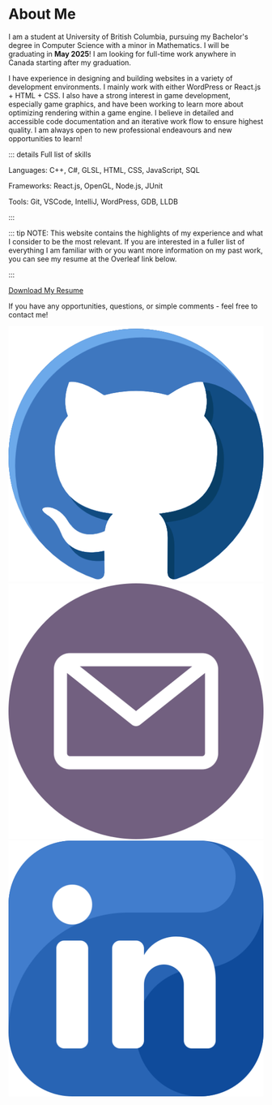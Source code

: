<h1>About Me</h1>

I am a student at University of British Columbia, pursuing my Bachelor's degree in Computer Science with a minor in Mathematics. I will be graduating in <b>May 2025</b>! I am looking for full-time work anywhere in Canada starting after my graduation.

I have experience in designing and building websites in a variety of development environments. I mainly work with either WordPress or React.js + HTML + CSS. I also have a strong interest in game development, especially game graphics, and have been working to learn more about optimizing rendering within a game engine. I believe in detailed and accessible code documentation and an iterative work flow to ensure highest quality. 
I am always open to new professional endeavours and new opportunities to learn!



::: details Full list of skills

<!-- put this in a flex display with two columns maybe ? -->

Languages: C++, C#, GLSL, HTML, CSS, JavaScript, SQL

Frameworks: React.js, OpenGL, Node.js, JUnit

Tools: Git, VSCode, IntelliJ, WordPress, GDB, LLDB

:::


::: tip NOTE:
This website contains the highlights of my experience and what I consider to be the most relevant. If you are interested in a fuller list of everything I am familiar with or you want more information on my past work, you can see my resume at the Overleaf link below.


:::

<a href="https://www.overleaf.com/read/bpcwdxhvktsq#fd438b" :class="$style.resumeBtn">Download My Resume</a>



If you have any opportunities, questions, or simple comments - feel free to contact me!

<!-- put contact stuff here-->

<div :class="$style.contactDisplay">
    <a href="github.com/logank8">
        <img src="./media/icons/github.png" :class="$style.contactIcon">
    </a>
    <a href="mailto:lokeener@student.ubc.ca">
        <img src="./media/icons/email.png" :class="$style.contactIcon">
    </a>
    <a href="https://www.linkedin.com/in/logan-keener-5a5794206/">
        <img src="./media/icons/linkedin.png" :class="$style.contactIcon">
    </a>
</div>


<style module>
    .resumeBtn {
        background-color:#496dd7;
        padding: 15px 40px;
        border-radius: 10px;
        font-size: 16px;
        color: white !important;
        text-decoration: none !important;
        cursor: grab;
        transition: 0.5s;
    }

    .resumeBtn:hover {
        transition: 0.5s;
        background-color:rgb(64, 95, 190);
        color: white;
        border-color: #3d3d66;
    }

    .contactIcon {
        width: 50px;
        margin-right: 50px;
        transition: 0.2s;
    }

    .contactIcon:hover {
        transition: 0.2s;
        width: 60px;
    }

    .contactDisplay {
        display: flex;
        flex-direction: row;
        justify-content: center;
    }
</style>
